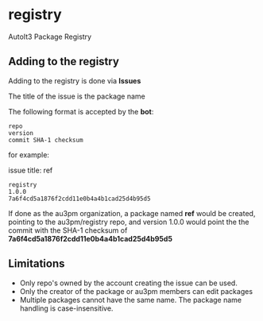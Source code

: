 # registry
AutoIt3 Package Registry

## Adding to the registry
Adding to the registry is done via **Issues**

The title of the issue is the package name

The following format is accepted by the **bot**:

```
repo
version
commit SHA-1 checksum
```

for example:

issue title: ref

```
registry
1.0.0
7a6f4cd5a1876f2cdd11e0b4a4b1cad25d4b95d5
```

If done as the au3pm organization, a package named **ref** would be created, pointing to the au3pm/registry repo, and version 1.0.0 would point the the commit with the SHA-1 checksum of **7a6f4cd5a1876f2cdd11e0b4a4b1cad25d4b95d5**

## Limitations
- Only repo's owned by the account creating the issue can be used.
- Only the creator of the package or au3pm members can edit packages
- Multiple packages cannot have the same name. The package name handling is case-insensitive.
